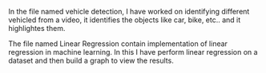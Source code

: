In the file named vehicle detection, I have worked on identifying different vehicled from a video, it identifies the objects like car, bike, etc.. and it highlightes them.


The file named Linear Regression contain implementation of linear regression in machine learning. In this I have perform linear regression on a dataset and then build a graph to view the results.

